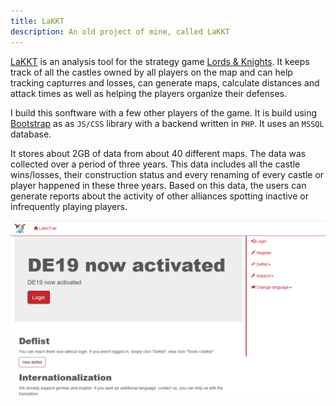 ```yaml
---
title: LaKKT
description: An old project of mine, called LaKKT
---
```


[LaKKT](https://lakkt.de/en/) is an analysis tool for the strategy game [Lords & Knights](https://lordsandknights.com/). It keeps track of all the castles owned by all players on the map and can help tracking capturres and losses, can generate maps, calculate distances and attack times as well as helping the players organize their defenses.

I build this sonftware with a few other players of the game. It is build using [Bootstrap](https://getbootstrap.com/) as as `JS/CSS` library with a backend written in `PHP`. It uses an `MSSQL` database.

It stores about 2GB of data from about 40 different maps. The data was collected over a period of three years. This data includes all the castle wins/losses, their construction status and every renaming of every castle or player happened in these three years. Based on this data, the users can generate reports about the activity of other alliances spotting inactive or infrequently playing players.

![Screenshot of LaKKT](/images/projects/lakkt.png "Screenshot of LaKKT")
